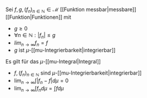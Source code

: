 Sei $f, g, (f_n)_{n \in \mathbb{N}} \in \mathcal{M}$ [[Funktion messbar|messbare]] [[Funktion|Funktionen]] mit
- $g \ge 0$
- $\forall n \in \mathbb{N} : |f_n| \le g$
- $lim_{n \to \infty} f_n = f$
- $g$ ist $\mu$-[[mu-Integrierbarkeit|integrierbar]]

Es gilt für das $\mu$-[[mu-Integral|Integral]]
- $f, (f_n)_{n \in \mathbb{N}}$ sind $\mu$-[[mu-Integrierbarkeit|integrierbar]]
- $\lim_{n \to \infty} \int |f_n - f| d\mu = 0$
- $\lim_{n \to \infty} \int f_n d\mu = \int f d\mu$